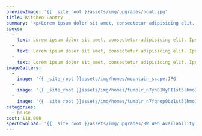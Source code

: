 ```yaml
---
previewImage: '{{ _site_root }}assets/img/upgrades/boat.jpg'
title: Kitchen Pantry
summary: '<p>Lorem ipsum dolor sit amet, consectetur adipisicing elit. Ipsam,&nbsp;</p>'
specs:
  - 
    text: Lorem ipsum dolor sit amet, consectetur adipisicing elit. Ipsam, ratione a unde nam cumque vitae maiores? Itaque dolorum error similique praesentium atque tenetur sapiente illo odio aperiam aliquam! Atque, facere.
  - 
    text: Lorem ipsum dolor sit amet, consectetur adipisicing elit. Ipsam, ratione a unde nam cumque vitae maiores? Itaque dolorum error similique praesentium atque tenetur sapiente illo odio aperiam aliquam! Atque, facere.
  - 
    text: Lorem ipsum dolor sit amet, consectetur adipisicing elit. Ipsam, ratione a unde nam cumque vitae maiores? Itaque dolorum error similique praesentium atque tenetur sapiente illo odio aperiam aliquam! Atque, facere.
imageGallery:
  - 
    image: '{{ _site_root }}assets/img/homes/mountain_scape.JPG'
  - 
    image: '{{ _site_root }}assets/img/homes/tumblr_n7yh01HyPI1st5lhmo1_1280-20140701012951.jpg'
  - 
    image: '{{ _site_root }}assets/img/homes/tumblr_n7fgnop0bz1st5lhmo1_1280-20140701012951.jpg'
categories:
  - house
cost: $18,000
specDownload: '{{ _site_root }}assets/img/upgrades/HW_Web_Availability_guide.pdf'
---
```

